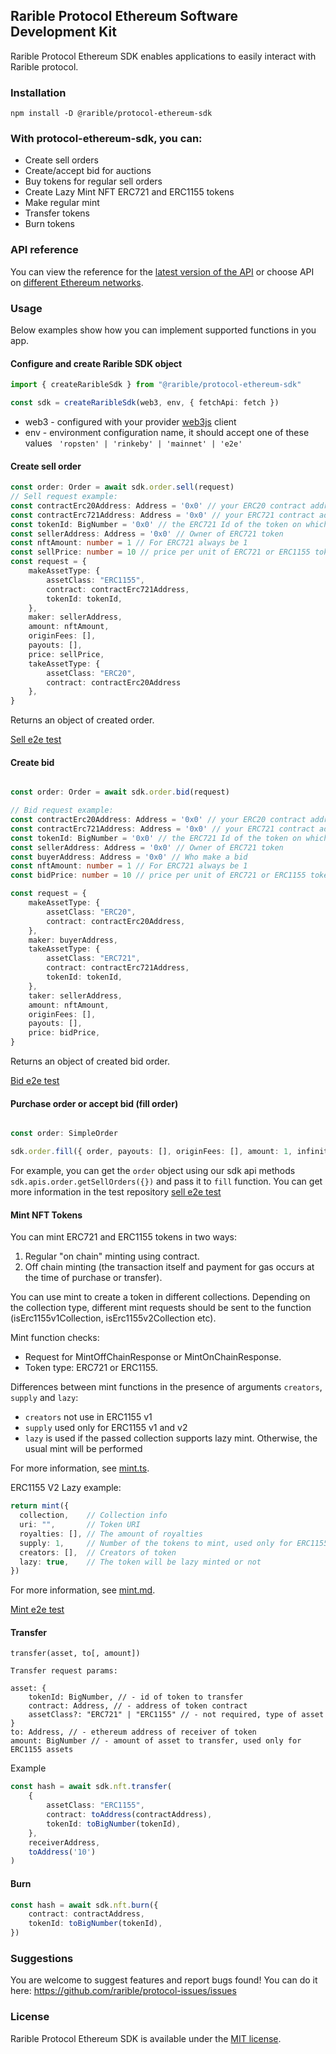 ## Rarible Protocol Ethereum Software Development Kit

Rarible Protocol Ethereum SDK enables applications to easily interact with Rarible protocol.

### Installation

```angular2html
npm install -D @rarible/protocol-ethereum-sdk
```

### With protocol-ethereum-sdk, you can:

- Create sell orders
- Create/accept bid for auctions
- Buy tokens for regular sell orders
- Create Lazy Mint NFT ERC721 and ERC1155 tokens
- Make regular mint
- Transfer tokens
- Burn tokens

### API reference

You can view the reference for the [latest version of the API](https://ethereum-api.rarible.org/v0.1/doc) or choose API on [different Ethereum networks](https://docs.rarible.org/#api-reference).

### Usage

Below examples show how you can implement supported functions in you app.

#### Configure and create Rarible SDK object

```typescript
import { createRaribleSdk } from "@rarible/protocol-ethereum-sdk"

const sdk = createRaribleSdk(web3, env, { fetchApi: fetch })
```

- web3 - configured with your provider [web3js](https://github.com/ChainSafe/web3.js/tree/v1.4.0) client
- env - environment configuration name, it should accept one of these values
  ``` 'ropsten' | 'rinkeby' | 'mainnet' | 'e2e'```

#### Create sell order

```typescript
const order: Order = await sdk.order.sell(request)
// Sell request example:
const contractErc20Address: Address = '0x0' // your ERC20 contract address
const contractErc721Address: Address = '0x0' // your ERC721 contract address
const tokenId: BigNumber = '0x0' // the ERC721 Id of the token on which we want to place a bid
const sellerAddress: Address = '0x0' // Owner of ERC721 token
const nftAmount: number = 1 // For ERC721 always be 1
const sellPrice: number = 10 // price per unit of ERC721 or ERC1155 token(s)
const request = {
	makeAssetType: {
		assetClass: "ERC1155",
		contract: contractErc721Address,
		tokenId: tokenId,
	},
	maker: sellerAddress,
	amount: nftAmount,
	originFees: [],
	payouts: [],
	price: sellPrice,
	takeAssetType: {
		assetClass: "ERC20",
		contract: contractErc20Address
	},
}
```

Returns an object of created order.

[Sell e2e test](https://github.com/rariblecom/protocol-e2e-tests/blob/master/packages/tests-current/src/erc721-sale.test.ts)

#### Create bid

```typescript

const order: Order = await sdk.order.bid(request)

// Bid request example:
const contractErc20Address: Address = '0x0' // your ERC20 contract address
const contractErc721Address: Address = '0x0' // your ERC721 contract address
const tokenId: BigNumber = '0x0' // the ERC721 Id of the token on which we want to place a bid
const sellerAddress: Address = '0x0' // Owner of ERC721 token
const buyerAddress: Address = '0x0' // Who make a bid
const nftAmount: number = 1 // For ERC721 always be 1
const bidPrice: number = 10 // price per unit of ERC721 or ERC1155 token(s)

const request = {
	makeAssetType: {
		assetClass: "ERC20",
		contract: contractErc20Address,
	},
	maker: buyerAddress,
	takeAssetType: {
		assetClass: "ERC721",
		contract: contractErc721Address,
		tokenId: tokenId,
	},
	taker: sellerAddress,
	amount: nftAmount,
	originFees: [],
	payouts: [],
	price: bidPrice,
}
```

Returns an object of created bid order.

[Bid e2e test](https://github.com/rariblecom/protocol-e2e-tests/blob/master/packages/tests-current/src/create-bid.test.ts)

#### Purchase order or accept bid (fill order)

```typescript

const order: SimpleOrder

sdk.order.fill({ order, payouts: [], originFees: [], amount: 1, infinite: true })
```

For example, you can get the `order` object using our sdk api methods `sdk.apis.order.getSellOrders({})` and pass it
to `fill` function. You can get more information in the test
repository [sell e2e test](https://github.com/rariblecom/protocol-e2e-tests/blob/master/packages/tests-current/src/erc721-sale.test.ts)

#### Mint NFT Tokens

You can mint ERC721 and ERC1155 tokens in two ways:

1. Regular "on chain" minting using contract.
2. Off chain minting (the transaction itself and payment for gas occurs at the time of purchase or transfer).

You can use mint to create a token in different collections. Depending on the collection type, different mint requests should be sent to the function (isErc1155v1Collection, isErc1155v2Collection etc).

Mint function checks:

* Request for MintOffChainResponse or MintOnChainResponse.
* Token type: ERC721 or ERC1155.

Differences between mint functions in the presence of arguments `creators`, `supply` and `lazy`:

* `creators` not use in ERC1155 v1
* `supply` used only for ERC1155 v1 and v2
* `lazy` is used if the passed collection supports lazy mint. Otherwise, the usual mint will be performed

For more information, see [mint.ts](https://github.com/rarible/protocol-ethereum-sdk/blob/master/packages/protocol-ethereum-sdk/src/nft/mint.ts).

ERC1155 V2 Lazy example:

```typescript
return mint({
  collection,    // Collection info
  uri: "",       // Token URI
  royalties: [], // The amount of royalties
  supply: 1,     // Number of the tokens to mint, used only for ERC1155
  creators: [],  // Creators of token
  lazy: true,    // The token will be lazy minted or not
})
```

For more information, see [mint.md](https://github.com/rarible/protocol-ethereum-sdk/blob/master/packages/protocol-ethereum-sdk/src/nft/mint.md).

[Mint e2e test](https://github.com/rariblecom/protocol-e2e-tests/blob/master/packages/tests-current/src/lazy-mint.test.ts)

#### Transfer

```
transfer(asset, to[, amount])

Transfer request params:

asset: {
    tokenId: BigNumber, // - id of token to transfer
    contract: Address, // - address of token contract
    assetClass?: "ERC721" | "ERC1155" // - not required, type of asset
}
to: Address, // - ethereum address of receiver of token
amount: BigNumber // - amount of asset to transfer, used only for ERC1155 assets
```

Example

```typescript
const hash = await sdk.nft.transfer(
	{
		assetClass: "ERC1155",
		contract: toAddress(contractAddress),
		tokenId: toBigNumber(tokenId),
	},
	receiverAddress,
	toAddress('10')
)

```

#### Burn

```typescript
const hash = await sdk.nft.burn({
	contract: contractAddress,
	tokenId: toBigNumber(tokenId),
})
```

### Suggestions

You are welcome to suggest features and report bugs found! You can do it here: https://github.com/rarible/protocol-issues/issues

### License

Rarible Protocol Ethereum SDK is available under the [MIT license](https://github.com/rarible/protocol-ethereum-sdk/blob/master/LICENSE).

